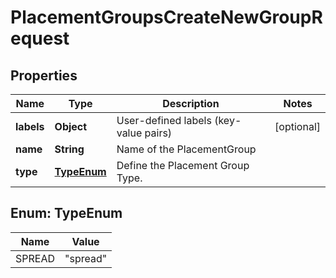 

# PlacementGroupsCreateNewGroupRequest


## Properties

| Name | Type | Description | Notes |
|------------ | ------------- | ------------- | -------------|
|**labels** | **Object** | User-defined labels (key-value pairs) |  [optional] |
|**name** | **String** | Name of the PlacementGroup |  |
|**type** | [**TypeEnum**](#TypeEnum) | Define the Placement Group Type. |  |



## Enum: TypeEnum

| Name | Value |
|---- | -----|
| SPREAD | &quot;spread&quot; |




